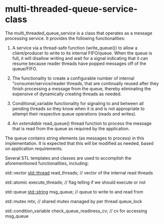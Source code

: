 # multi-threaded-queue-service-class

 The multi_threaded_queue_service is a class that operates as a message
 processing service. It provides the following functionalities:
 
 1) A service via a thread-safe function (write_queue()) to allow a
 client/producer to write to its internal FIFO/queue. When the queue
 is full, it will disallow writing and wait for a signal indicating that it
 can resume because reader threads have popped messages off of the queue/FIFO.
 
 2) The functionality to create a configurable number of internal
 "consumer/service/reader threads, that are continually reused after they
 finish processing a message from the queue, thereby eliminating
 the expensive of dynamically creating threads as needed.
 
 3) Conditional_variable functionality for signaling to and between
 all pending threads so they know when it is and is not appropriate to
 attempt their respective queue operations (reads and writes).
 
 4) An *extendable* read_queue() thread function to process the message
 that is read from the queue as required by the application.
 
 The queue contains string elements (as messages to process) in this implementation.
 It is expected that this will be modified as needed, based on application 
 requirements.
 
 Several STL templates and classes are used to accomplish the aforementioned 
 functionalities, including:
 
 std::vector <std::thread> read_threads; // vector of the internal read threads
 
 std::atomic<bool> execute_threads;      // flag telling if we should execute or not
 
 std::queue <std::string> msg_queue;     // queue to write to and read from
 
 std::mutex mtx;                         // shared mutex managed by per thread queue_lock
 
 std::condition_variable check_queue_readiness_cv; // cv for accessing msg_queue
